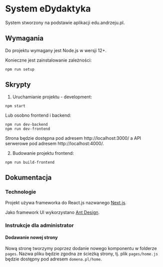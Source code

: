 # System eDydaktyka
System stworzony na podstawie aplikacji edu.andrzeju.pl.

## Wymagania

Do projektu wymagany jest Node.js w wersji 12+.

Konieczne jest zainstalowanie zależności:
```
npm run setup
```

## Skrypty

1. Uruchamianie projektu - development:
```
npm start
```
Lub osobno frontend i backend:
```
npm run dev-backend
npm run dev-frontend
```

Strona będzie dostępna pod adresem http://localhost:3000/ a API serwerowe pod adresem http://localhost:4000/.

2. Budowanie projektu frontend:
```
npm run build-frontend
```

## Dokumentacja

### Technologie

Projekt używa frameworka do React.js nazwanego [Next.js](https://nextjs.org/docs/).

Jako framework UI wykorzystano [Ant Design](https://ant.design/docs/react/introduce).

### Instrukcje dla administrator

#### Dodawanie nowej strony

Nową stronę tworzymy poprzez dodanie nowego komponentu w folderze `pages`. Nazwa pliku będzie zgodna ze ścieżką strony, tj. plik `pages/home.js` będzie dostępny pod adresem `domena.pl/home`.